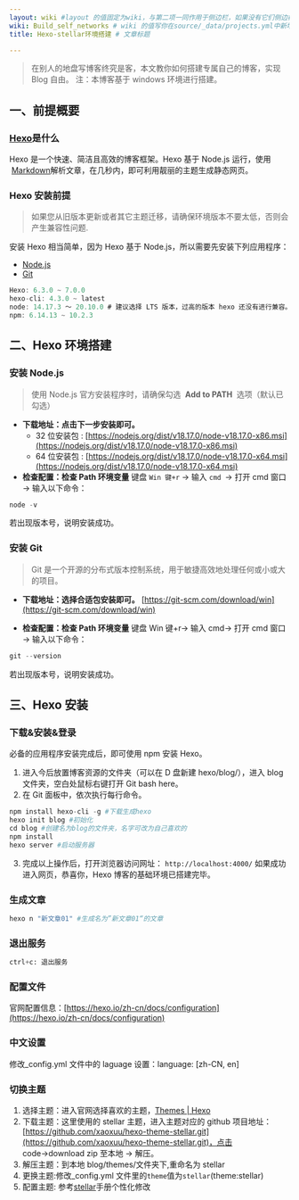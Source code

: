 ```yaml
---
layout: wiki #layout 的值固定为wiki，与第二项一同作用于侧边栏，如果没有它们侧边栏也会消失
wiki: Build_self_networks # wiki 的值写你在source/_data/projects.yml中新增的项目名
title: Hexo-stellar环境搭建 # 文章标题

---
```


> 在别人的地盘写博客终究是客，本文教你如何搭建专属自己的博客，实现 Blog 自由。
> 注：本博客基于 windows 环境进行搭建。

## 一、前提概要

### [Hexo](https://hexo.io/zh-cn/docs/)是什么

Hexo 是一个快速、简洁且高效的博客框架。Hexo 基于 Node.js 运行，使用  [Markdown](http://daringfireball.net/projects/markdown/)解析文章，在几秒内，即可利用靓丽的主题生成静态网页。

### Hexo 安装前提
> 如果您从旧版本更新或者其它主题迁移，请确保环境版本不要太低，否则会产生兼容性问题.

安装 Hexo 相当简单，因为 Hexo 基于 Node.js，所以需要先安装下列应用程序：
- [Node.js](http://nodejs.org/) 
- [Git](http://git-scm.com/)

```js 建议的版本
Hexo: 6.3.0 ~ 7.0.0
hexo-cli: 4.3.0 ~ latest
node: 14.17.3 ～ 20.10.0 # 建议选择 LTS 版本，过高的版本 hexo 还没有进行兼容。
npm: 6.14.13 ~ 10.2.3
```

## 二、Hexo 环境搭建

### 安装 Node.js

> 使用 Node.js 官方安装程序时，请确保勾选  **Add to PATH**  选项（默认已勾选）

- **下载地址：点击下一步安装即可。**
  - 32 位安装包 : [https://nodejs.org/dist/v18.17.0/node-v18.17.0-x86.msi](https://nodejs.org/dist/v18.17.0/node-v18.17.0-x86.msi)
  - 64 位安装包 : [https://nodejs.org/dist/v18.17.0/node-v18.17.0-x64.msi](https://nodejs.org/dist/v18.17.0/node-v18.17.0-x64.msi)
- **检查配置：检查 Path 环境变量**
  键盘 `Win 键+r` → 输入 `cmd `→ 打开 cmd 窗口 → 输入以下命令：

```python
node -v
```

若出现版本号，说明安装成功。

### 安装 Git

> Git 是一个开源的分布式版本控制系统，用于敏捷高效地处理任何或小或大的项目。

- **下载地址：选择合适包安装即可。**
  [https://git-scm.com/download/win](https://git-scm.com/download/win)

- **检查配置：检查 Path 环境变量**
  键盘 Win 键+r→ 输入 cmd→ 打开 cmd 窗口 → 输入以下命令：

```python
git --version
```

若出现版本号，说明安装成功。

## 三、Hexo 安装

### 下载&安装&登录

必备的应用程序安装完成后，即可使用 npm 安装 Hexo。

1. 进入今后放置博客资源的文件夹（可以在 D 盘新建 hexo/blog/），进入 blog 文件夹，空白处鼠标右键打开 Git bash here。
2. 在 Git 面板中，依次执行每行命令。

```python
npm install hexo-cli -g #下载生成hexo
hexo init blog #初始化
cd blog #创建名为blog的文件夹，名字可改为自己喜欢的
npm install
hexo server #启动服务器
```

3. 完成以上操作后，打开浏览器访问网址： `http://localhost:4000/`
   如果成功进入网页，恭喜你，Hexo 博客的基础环境已搭建完毕。

### 生成文章

```python
hexo n "新文章01" #生成名为”新文章01“的文章
```

### 退出服务

```python
ctrl+c: 退出服务
```

### 配置文件

官网配置信息：[https://hexo.io/zh-cn/docs/configuration](https://hexo.io/zh-cn/docs/configuration)

### 中文设置

修改\_config.yml 文件中的 laguage 设置：language: [zh-CN, en]

### 切换主题

1. 选择主题：进入官网选择喜欢的主题，[Themes | Hexo](https://www.yxqz.top/?golink=aHR0cHM6Ly9oZXhvLmlvL3RoZW1lcy8=)
2. 下载主题：这里使用的 stellar 主题，进入主题对应的 github 项目地址：[https://github.com/xaoxuu/hexo-theme-stellar.git](https://github.com/xaoxuu/hexo-theme-stellar.git)，点击 code→download zip 至本地 → 解压。
3. 解压主题：到本地 blog/themes/文件夹下,重命名为 stellar
4. 更换主题:修改\_config.yml 文件里的`theme`值为`stellar`(theme:stellar)
5. 配置主题: 参考[stellar](https://xaoxuu.com/wiki/stellar/#start)手册个性化修改

